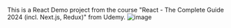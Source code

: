 This is a React Demo project from the course "React - The Complete Guide 2024 (incl. Next.js, Redux)" from Udemy.
![image](https://github.com/iewhff/ReactDemo/assets/99294331/d951ba1b-92bb-4051-b79f-d52fefaca30b)
